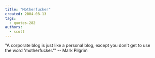 ```yaml
---
title: "Motherfucker"
created: 2004-08-13
tags: 
  - quotes-282
authors: 
  - scott
---
```


"A corporate blog is just like a personal blog, except you don't get to use the word 'motherfucker.'" -- Mark Pilgrim
